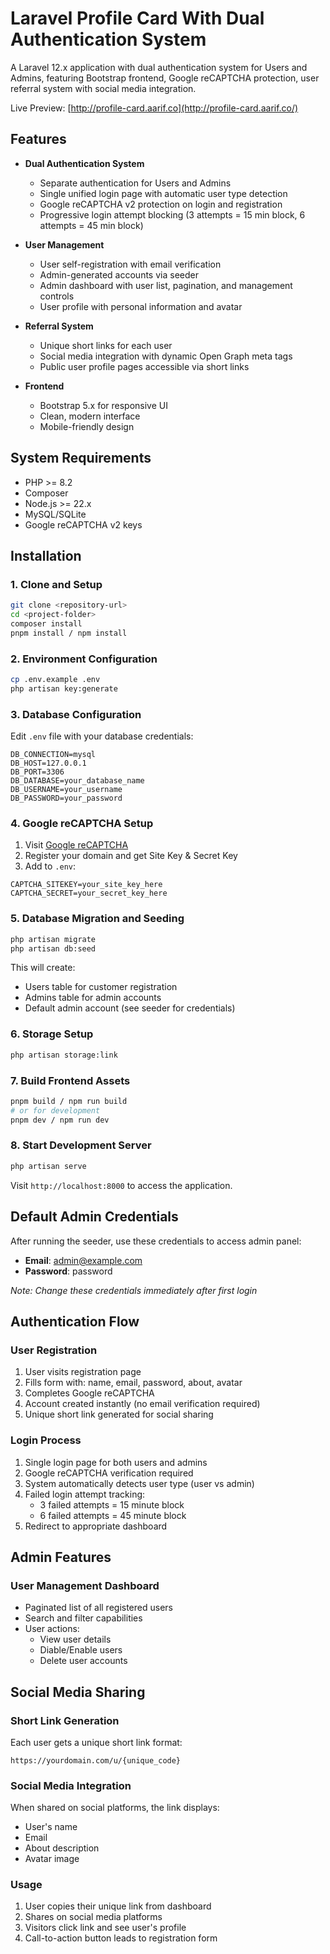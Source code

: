 # Laravel Profile Card With Dual Authentication System

A Laravel 12.x application with dual authentication system for Users and Admins, featuring Bootstrap frontend, Google reCAPTCHA protection, user referral system with social media integration.

Live Preview: [http://profile-card.aarif.co](http://profile-card.aarif.co/)

## Features

- **Dual Authentication System**
  - Separate authentication for Users and Admins
  - Single unified login page with automatic user type detection
  - Google reCAPTCHA v2 protection on login and registration
  - Progressive login attempt blocking (3 attempts = 15 min block, 6 attempts = 45 min block)

- **User Management**
  - User self-registration with email verification
  - Admin-generated accounts via seeder
  - Admin dashboard with user list, pagination, and management controls
  - User profile with personal information and avatar

- **Referral System**
  - Unique short links for each user
  - Social media integration with dynamic Open Graph meta tags
  - Public user profile pages accessible via short links

- **Frontend**
  - Bootstrap 5.x for responsive UI
  - Clean, modern interface
  - Mobile-friendly design

## System Requirements

- PHP >= 8.2
- Composer
- Node.js >= 22.x
- MySQL/SQLite
- Google reCAPTCHA v2 keys

## Installation

### 1. Clone and Setup

```bash
git clone <repository-url>
cd <project-folder>
composer install
pnpm install / npm install
```

### 2. Environment Configuration

```bash
cp .env.example .env
php artisan key:generate
```

### 3. Database Configuration

Edit `.env` file with your database credentials:

```env
DB_CONNECTION=mysql
DB_HOST=127.0.0.1
DB_PORT=3306
DB_DATABASE=your_database_name
DB_USERNAME=your_username
DB_PASSWORD=your_password
```

### 4. Google reCAPTCHA Setup

1. Visit [Google reCAPTCHA](https://www.google.com/recaptcha/)
2. Register your domain and get Site Key & Secret Key
3. Add to `.env`:

```env
CAPTCHA_SITEKEY=your_site_key_here
CAPTCHA_SECRET=your_secret_key_here
```

### 5. Database Migration and Seeding

```bash
php artisan migrate
php artisan db:seed
```

This will create:
- Users table for customer registration
- Admins table for admin accounts
- Default admin account (see seeder for credentials)

### 6. Storage Setup

```bash
php artisan storage:link
```

### 7. Build Frontend Assets

```bash
pnpm build / npm run build
# or for development
pnpm dev / npm run dev
```

### 8. Start Development Server

```bash
php artisan serve
```

Visit `http://localhost:8000` to access the application.

## Default Admin Credentials

After running the seeder, use these credentials to access admin panel:

- **Email**: admin@example.com
- **Password**: password

*Note: Change these credentials immediately after first login*

## Authentication Flow

### User Registration
1. User visits registration page
2. Fills form with: name, email, password, about, avatar
3. Completes Google reCAPTCHA
4. Account created instantly (no email verification required)
5. Unique short link generated for social sharing

### Login Process
1. Single login page for both users and admins
2. Google reCAPTCHA verification required
3. System automatically detects user type (user vs admin)
4. Failed login attempt tracking:
   - 3 failed attempts = 15 minute block
   - 6 failed attempts = 45 minute block
5. Redirect to appropriate dashboard

## Admin Features

### User Management Dashboard
- Paginated list of all registered users
- Search and filter capabilities
- User actions:
  - View user details
  - Diable/Enable users
  - Delete user accounts


## Social Media Sharing

### Short Link Generation
Each user gets a unique short link format:
```
https://yourdomain.com/u/{unique_code}
```

### Social Media Integration
When shared on social platforms, the link displays:
- User's name
- Email
- About description
- Avatar image

### Usage
1. User copies their unique link from dashboard
2. Shares on social media platforms
3. Visitors click link and see user's profile
4. Call-to-action button leads to registration form
